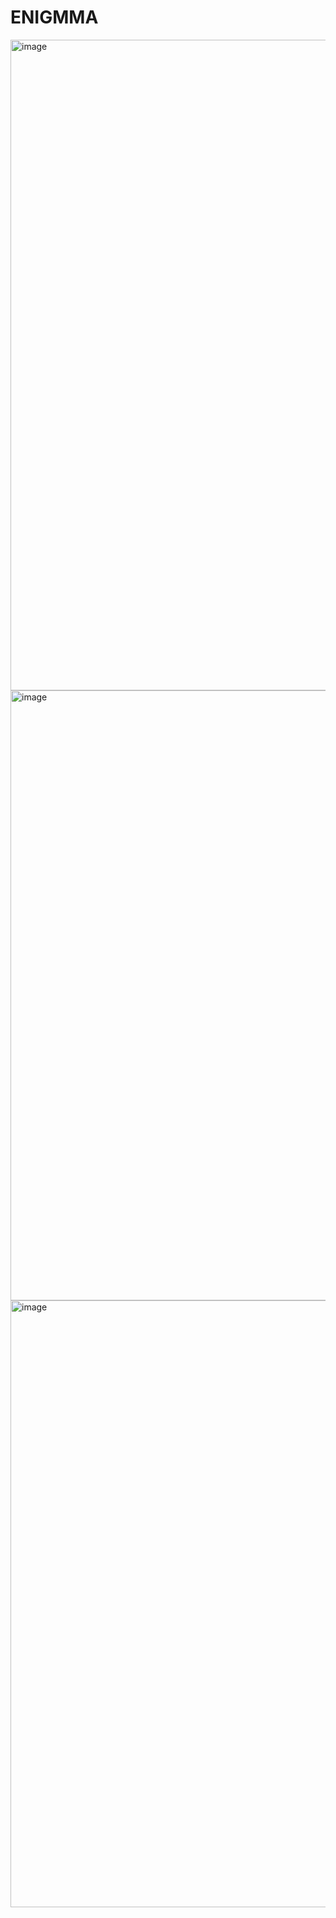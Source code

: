 # ENIGMMA
<img width="1902" height="1041" alt="image" src="https://github.com/user-attachments/assets/4b96483e-d180-464e-88c1-53d8f0b7c4d1" />
<img width="1556" height="976" alt="image" src="https://github.com/user-attachments/assets/b5c670bb-05e7-410a-ba31-b955f445ed65" />
<img width="1640" height="971" alt="image" src="https://github.com/user-attachments/assets/7d5d1634-061c-4772-9a3d-79147ed70d77" />


